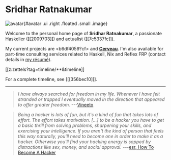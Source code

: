# Sridhar Ratnakumar

![avatar](static/favicon.jpeg){#avatar .ui .right .floated .small .image}

Welcome to the personal home page of **Sridhar Ratnakumar**, a passionate Haskeller ([[2009703]]) and actualist ([[7c5337fc]]). 

My current projects are <b6df4059?cf> and [**Cerveau**](https://www.cerveau.app/). I'm also available for part-time consulting services related to Haskell, Nix and Reflex FRP (contact details in [my résumé](./static/resume.pdf)).

[[z:zettels?tag=timeline/**&timeline]]

For a complete timeline, see [[[356bec10]]].

---

> *I have always searched for freedom in my life. Whenever I have felt stranded or trapped I eventually moved in the direction that appeared to offer greater freedom.* ---[Vineeto](http://actualfreedom.com.au/actualism/vineeto/vineeto.htm)

> *Being a hacker is lots of fun, but it's a kind of fun that takes lots of effort. The effort takes motivation. [...] to be a hacker you have to get a basic thrill from solving problems, sharpening your skills, and exercising your intelligence. If you aren't the kind of person that feels this way naturally, you'll need to become one in order to make it as a hacker. Otherwise you'll find your hacking energy is sapped by distractions like sex, money, and social approval.* ---[esr, How To Become A Hacker](http://www.catb.org/esr/faqs/hacker-howto.html)

